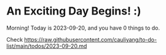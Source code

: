 # An Exciting Day Begins! :)

Morning! Today is 2023-09-20, and you have 0 things to do.

Check https://raw.githubusercontent.com/cauliyang/to-do-list/main/todos/2023-09-20.md